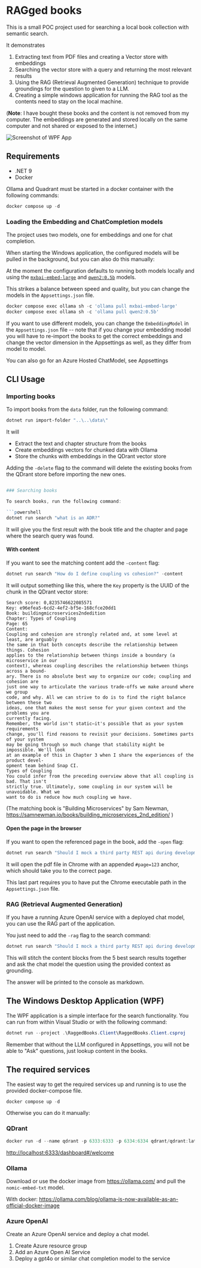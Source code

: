 # RAGged books

This is a small POC project used for searching a local book collection with semantic search.

It demonstrates

1. Extracting text from PDF files and creating a Vector store with embeddings
2. Searching the vector store with a query and returning the most relevant results
3. Using the RAG (Retrieval Augmented Generation) technique to provide groundings for the question to given to a LLM.
4. Creating a simple windows application for running the RAG tool as the contents need to stay on the local machine.

(**Note**: I have bought these books and the content is not removed from my computer. The embeddings are generated and stored locally on the same computer and not shared or exposed to the internet.)

![Screenshot of WPF App](screenshot.png)

## Requirements

- .NET 9
- Docker

Ollama and Quadrant must be started in a docker container with the following commands:

```powershell
docker compose up -d
```

### Loading the Embedding and ChatCompletion models

The project uses two models, one for embeddings and one for chat completion.

When starting the Windows application, the configured models will be pulled in the background, but you can also do this manually:

At the moment the configuration defaults to running both models locally and using the [`mxbai-embed-large`](https://ollama.com/library/mxbai-embed-large) and [`qwen2:0.5b`](https://ollama.com/library/qwen2:0.5b) models.

This strikes a balance between speed and quality, but you can change the models in the `Appsettings.json` file.

```powershell
docker compose exec ollama sh -c 'ollama pull mxbai-embed-large'
docker compose exec ollama sh -c 'ollama pull qwen2:0.5b'
```

If you want to use different models, you can change the `EmbeddingModel` in the `Appsettings.json` file -- note that if you change your embedding model you will have to re-import the books to get the correct embeddings and change the vector dimension in the Appsettings as well, as they differ from model to model.

You can also go for an Azure Hosted ChatModel, see Appsettings

## CLI Usage

### Importing books

To import books from the `data` folder, run the following command:

```powershell
dotnet run import-folder "..\..\data\"
```

It will

- Extract the text and chapter structure from the books
- Create embeddings vectors for chunked data with Ollama
- Store the chunks with embeddings in the QDrant vector store

Adding the `-delete` flag to the command will delete the existing books from the QDrant store before importing the new ones.

````powershell

### Searching books

To search books, run the following command:

```powershell
dotnet run search "what is an ADR?"
````

It will give you the first result with the book title and the chapter and page where the search query was found.

#### With content

If you want to see the matching content add the `-content` flag:

```powershell
dotnet run search "How do I define coupling vs cohesion?" -content
```

It will output something like this, where the `Key` property is the UUID of the chunk in the QDrant vector store:

```plaintext
Search score: 0,8235746622085571
Key: e96efea5-6cd2-4ef2-bf5e-168cfce20dd1
Book: buildingmicroservices2ndedition
Chapter: Types of Coupling
Page: 65
Content:
Coupling and cohesion are strongly related and, at some level at least, are arguably
the same in that both concepts describe the relationship between things. Cohesion
applies to the relationship between things inside a boundary (a microservice in our
context), whereas coupling describes the relationship between things across a bound‐
ary. There is no absolute best way to organize our code; coupling and cohesion are
just one way to articulate the various trade-offs we make around where we group
code, and why. All we can strive to do is to find the right balance between these two
ideas, one that makes the most sense for your given context and the problems you are
currently facing.
Remember, the world isn't static—it's possible that as your system requirements
change, you'll find reasons to revisit your decisions. Sometimes parts of your system
may be going through so much change that stability might be impossible. We'll look
at an example of this in Chapter 3 when I share the experiences of the product devel‐
opment team behind Snap CI.
Types of Coupling
You could infer from the preceding overview above that all coupling is bad. That isn't
strictly true. Ultimately, some coupling in our system will be unavoidable. What we
want to do is reduce how much coupling we have.
```

(The matching book is "Building Microservices" by Sam Newman, <https://samnewman.io/books/building_microservices_2nd_edition/> )

#### Open the page in the browser

If you want to open the referenced page in the book, add the `-open` flag:

```powershell
dotnet run search "Should I mock a third party REST api during development?" -open
```

It will open the pdf file in Chrome with an appended `#page=123` anchor, which should take you to the correct page.

This last part requires you to have put the Chrome executable path in the `Appsettings.json` file.

### RAG (Retrieval Augmented Generation)

If you have a running Azure OpenAI service with a deployed chat model, you can use the RAG part of the application.

You just need to add the `-rag` flag to the search command:

```powershell
dotnet run search "Should I mock a third party REST api during development?" -rag
```

This will stitch the content blocks from the 5 best search results together and ask the chat model the question using the provided context as grounding.

The answer will be printed to the console as markdown.

## The Windows Desktop Application (WPF)

The WPF application is a simple interface for the search functionality.
You can run from within Visual Studio or with the following command:

```powershell
dotnet run --project .\RaggedBooks.Client\RaggedBooks.Client.csproj
```

Remember that without the LLM configured in Appsettings, you will not be able to "Ask" questions, just lookup content in the books.

## The required services

The easiest way to get the required services up and running is to use the provided docker-compose file.

```powershell
docker compose up -d
```

Otherwise you can do it manually:

### QDrant

```powershell
docker run -d --name qdrant -p 6333:6333 -p 6334:6334 qdrant/qdrant:latest
```

<http://localhost:6333/dashboard#/welcome>

### Ollama

Download or use the docker image from <https://ollama.com/> and pull the `nomic-embed-txt` model.

With docker: <https://ollama.com/blog/ollama-is-now-available-as-an-official-docker-image>

### Azure OpenAI

Create an Azure OpenAI service and deploy a chat model.

1. Create Azure resource group
2. Add an Azure Open AI Service
3. Deploy a gpt4o or similar chat completion model to the service
